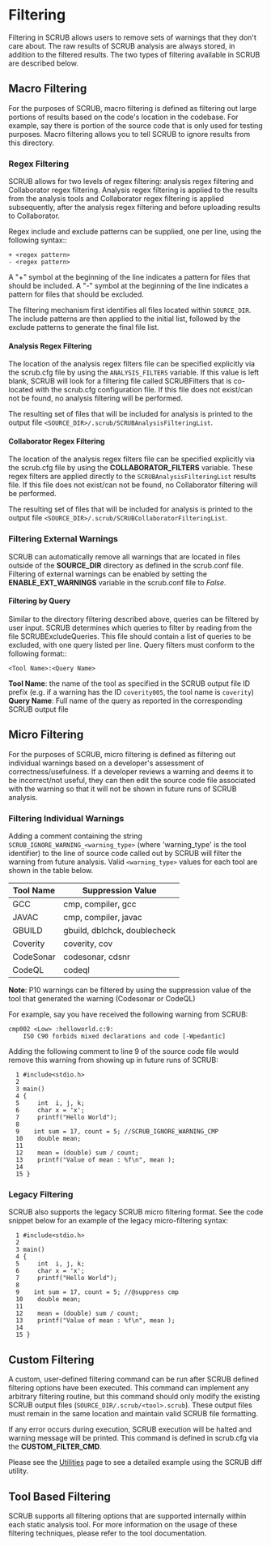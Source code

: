 # Filtering

Filtering in SCRUB allows users to remove sets of warnings that they don't care about. The raw results of SCRUB analysis
are always stored, in addition to the filtered results. The two types of filtering available in SCRUB are described
below.


## Macro Filtering

For the purposes of SCRUB, macro filtering is defined as filtering out large portions of results based on the code's
location in the codebase. For example, say there is portion of the source code that is only used for testing purposes.
Macro filtering allows you to tell SCRUB to ignore results from this directory.


### Regex Filtering

SCRUB allows for two levels of regex filtering: analysis regex filtering and Collaborator regex filtering. Analysis
regex filtering is applied to the results from the analysis tools and Collaborator regex filtering is applied
subsequently, after the analysis regex filtering and before uploading results to Collaborator.

Regex include and exclude patterns can be supplied, one per line, using the following syntax::

    + <regex pattern>
    - <regex pattern>

A "+" symbol at the beginning of the line indicates a pattern for files that should be included. A "-" symbol at the
beginning of the line indicates a pattern for files that should be excluded.

The filtering mechanism first identifies all files located within `SOURCE_DIR`. The include patterns are then applied
to the initial list, followed by the exclude patterns to generate the final file list.


#### Analysis Regex Filtering

The location of the analysis regex filters file can be specified explicitly via the scrub.cfg file by using the
`ANALYSIS_FILTERS` variable. If this value is left blank, SCRUB will look for a filtering file called SCRUBFilters
that is co-located with the scrub.cfg configuration file. If this file does not exist/can not be found, no analysis
filtering will be performed.

The resulting set of files that will be included for analysis is printed to the output file
`<SOURCE_DIR>/.scrub/SCRUBAnalysisFilteringList`.


#### Collaborator Regex Filtering

The location of the analysis regex filters file can be specified explicitly via the scrub.cfg file by using the
**COLLABORATOR_FILTERS** variable. These regex filters are applied directly to the ``SCRUBAnalysisFilteringList``
results file. If this file does not exist/can not be found, no Collaborator filtering will be performed.

The resulting set of files that will be included for analysis is printed to the output file
`<SOURCE_DIR>/.scrub/SCRUBCollaboratorFilteringList`.


### Filtering External Warnings

SCRUB can automatically remove all warnings that are located in files outside of the **SOURCE_DIR** directory as
defined in the scrub.conf file. Filtering of external warnings can be enabled by setting the **ENABLE_EXT_WARNINGS**
variable in the scrub.conf file to *False*.


#### Filtering by Query

Similar to the directory filtering described above, queries can be filtered by user input. SCRUB determines which
queries to filter by reading from the file SCRUBExcludeQueries. This file should contain a list of queries to be
excluded, with one query listed per line. Query filters must conform to the following format::

    <Tool Name>:<Query Name>

**Tool Name**: the name of the tool as specified in the SCRUB output file ID prefix (e.g. if a warning has the ID `coverity005`, the tool name is `coverity`)  
**Query Name**: Full name of the query as reported in the corresponding SCRUB output file


## Micro Filtering

For the purposes of SCRUB, micro filtering is defined as filtering out individual warnings based on a developer's
assessment of correctness/usefulness. If a developer reviews a warning and deems it to be incorrect/not useful, they
can then edit the source code file associated with the warning so that it will not be shown in future runs of SCRUB
analysis.


### Filtering Individual Warnings

Adding a comment containing the string `SCRUB_IGNORE_WARNING_<warning_type>` (where 'warning_type' is the tool
identifier) to the line of source code called out by SCRUB will filter the warning from future analysis. Valid
`<warning_type>` values for each tool are shown in the table below.


| Tool Name | Suppression Value            |
| --------- | ---------------------------- |
| GCC       | cmp, compiler, gcc           |
| JAVAC     | cmp, compiler, javac         |
| GBUILD    | gbuild, dblchck, doublecheck |
| Coverity  | coverity, cov                |
| CodeSonar | codesonar, cdsnr             |
| CodeQL    | codeql                       |

**Note**: P10 warnings can be filtered by using the suppression value of the tool that generated the warning (Codesonar or CodeQL)

For example, say you have received the following warning from SCRUB:

    cmp002 <Low> :helloworld.c:9:
        ISO C90 forbids mixed declarations and code [-Wpedantic]


Adding the following comment to line 9 of the source code file would remove this warning from showing up in future runs
of SCRUB:

      1 #include<stdio.h>
      2
      3 main()
      4 {
      5     int  i, j, k;
      6     char x = 'x';
      7     printf("Hello World");
      8
      9    int sum = 17, count = 5; //SCRUB_IGNORE_WARNING_CMP
      10    double mean;
      11
      12    mean = (double) sum / count;
      13    printf("Value of mean : %f\n", mean );
      14
      15 }


### Legacy Filtering

SCRUB also supports the legacy SCRUB micro filtering format. See the code snippet below for an example of the legacy micro-filtering syntax:

      1 #include<stdio.h>
      2
      3 main()
      4 {
      5     int  i, j, k;
      6     char x = 'x';
      7     printf("Hello World");
      8
      9    int sum = 17, count = 5; //@suppress cmp
      10    double mean;
      11
      12    mean = (double) sum / count;
      13    printf("Value of mean : %f\n", mean );
      14
      15 }


## Custom Filtering

A custom, user-defined filtering command can be run after SCRUB defined filtering options have been executed. This command can implement any arbitrary filtering routine, but this command should only modify the existing SCRUB output files (`SOURCE_DIR/.scrub/<tool>.scrub`). These output files must remain in the same location and maintain valid SCRUB file formatting.

If any error occurs during execution, SCRUB execution will be halted and warning message will be printed. This command
is defined in scrub.cfg via the **CUSTOM_FILTER_CMD**.

Please see the [Utilities](utilities.md) page to see a detailed example using the SCRUB diff utility.


## Tool Based Filtering

SCRUB supports all filtering options that are supported internally within each static analysis tool. For more information on the usage of these filtering techniques, please refer to the tool documentation.